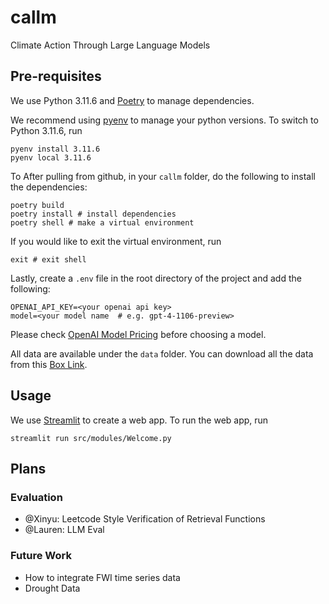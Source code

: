 # callm
Climate Action Through Large Language Models

## Pre-requisites
We use Python 3.11.6 and [Poetry](https://python-poetry.org/) to manage dependencies. 

We recommend using [pyenv](https://github.com/pyenv/pyenv) to manage your python versions. To switch to Python 3.11.6, run 
```
pyenv install 3.11.6
pyenv local 3.11.6
```

To After pulling from github, in your ``callm`` folder, do the following to install the dependencies:
```
poetry build
poetry install # install dependencies
poetry shell # make a virtual environment
```

If you would like to exit the virtual environment, run
```
exit # exit shell
```

Lastly, create a ``.env`` file in the root directory of the project and add the following:
```
OPENAI_API_KEY=<your openai api key>
model=<your model name  # e.g. gpt-4-1106-preview>
```
Please check [OpenAI Model Pricing](https://openai.com/pricing) before choosing a model.

All data are available under the ``data`` folder. You can download all the data from this [Box Link](https://anl.box.com/s/wm888zovyapyou1txae7g75ghpc7sxre).

## Usage
We use [Streamlit](https://streamlit.io) to create a web app. To run the web app, run
```
streamlit run src/modules/Welcome.py
```


## Plans

### Evaluation
- @Xinyu: Leetcode Style Verification of Retrieval Functions
- @Lauren: LLM Eval

### Future Work
- How to integrate FWI time series data
- Drought Data